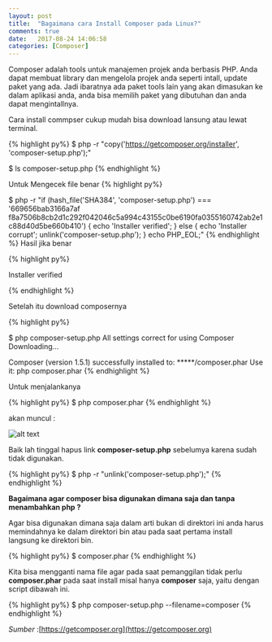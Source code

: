```yaml
---
layout: post
title:  "Bagaimana cara Install Composer pada Linux?"
comments: true
date:   2017-08-24 14:06:58
categories: [Composer]
---
```


Composer adalah tools untuk manajemen projek anda berbasis PHP.
Anda dapat membuat library dan mengelola projek anda seperti intall, update paket yang ada. Jadi ibaratnya ada paket tools lain yang akan dimasukan ke dalam aplikasi anda, anda bisa memilih paket yang dibutuhan dan anda dapat mengintallnya.

Cara install commpser cukup mudah bisa download lansung atau lewat terminal.  

{% highlight py%}
$ php -r "copy('https://getcomposer.org/installer', 'composer-setup.php');"

$ ls
composer-setup.php
{% endhighlight %}

Untuk Mengecek file benar
{% highlight py%}

$  php -r "if (hash_file('SHA384', 'composer-setup.php') === '669656bab3166a7af
f8a7506b8cb2d1c292f042046c5a994c43155c0be6190fa0355160742ab2e1c88d40d5be660b410') { echo 'Installer verified'; } else { echo 'Installer corrupt'; unlink('composer-setup.php'); } echo PHP_EOL;"
{% endhighlight %}
Hasil jika benar

{% highlight py%}

Installer verified

{% endhighlight %}

Setelah itu download composernya

{% highlight py%}

$ php composer-setup.php 
All settings correct for using Composer
Downloading...

Composer (version 1.5.1) successfully installed to: *****/composer.phar
Use it: php composer.phar
{% endhighlight %}


Untuk menjalankanya 

{% highlight py%}
$ php composer.phar
{% endhighlight %}

akan muncul :

![alt text][gambar4]

[gambar4]:{{site.urlimg}}img-8.png "view composer"


Baik lah tinggal hapus link __composer-setup.php__ sebelumya karena sudah tidak digunakan.

{% highlight py%}
$ php -r "unlink('composer-setup.php');"
{% endhighlight %}


__Bagaimana agar composer bisa digunakan dimana saja dan tanpa menambahkan php ?__

Agar bisa digunakan dimana saja dalam arti bukan di direktori ini anda harus memindahnya ke dalam direktori bin atau pada saat pertama install langsung ke direktori bin.

{% highlight py%}
$ composer.phar
{% endhighlight %}

Kita bisa mengganti nama file agar pada saat pemanggilan tidak perlu  __composer.phar__ pada saat install misal hanya __composer__ saja, yaitu dengan script dibawah ini. 

{% highlight py%}
$ php composer-setup.php --filename=composer
{% endhighlight %}




_Sumber_ :[https://getcomposer.org](https://getcomposer.org)